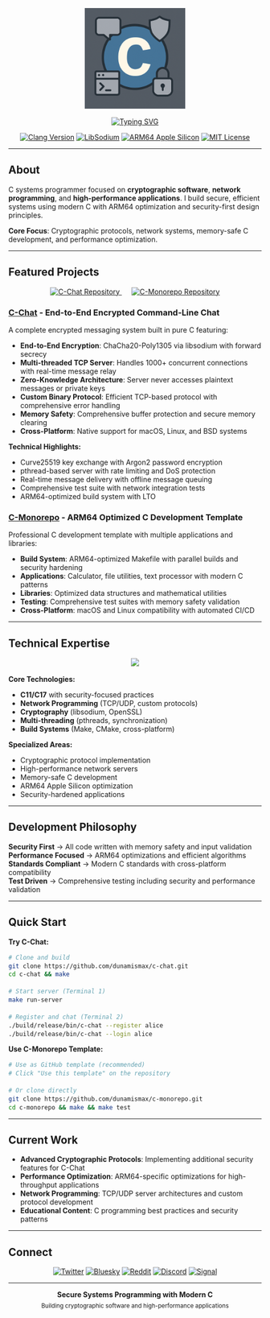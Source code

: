 <p align="center">
  <img src="https://github.com/dunamismax/c-chat/blob/main/c-chat.png" alt="C-Chat Logo" width="200" />
</p>

<p align="center">
  <a href="https://github.com/dunamismax">
    <img src="https://readme-typing-svg.demolab.com/?font=Fira+Code&size=24&pause=1000&color=3071A4&center=true&vCenter=true&width=800&lines=C+Systems+Programmer;End-to-End+Encrypted+Chat;ARM64+Optimized+Development;Security-First+C+Programming" alt="Typing SVG" />
  </a>
</p>

<p align="center">
  <a href="https://clang.llvm.org/"><img src="https://img.shields.io/badge/Clang-17+-blue.svg?logo=llvm" alt="Clang Version"></a>
  <a href="https://libsodium.gitbook.io/doc/"><img src="https://img.shields.io/badge/LibSodium-1.0.20+-green.svg" alt="LibSodium"></a>
  <a href="https://developer.apple.com/documentation/apple-silicon"><img src="https://img.shields.io/badge/ARM64-Apple_Silicon-black.svg?logo=apple" alt="ARM64 Apple Silicon"></a>
  <a href="https://opensource.org/licenses/MIT"><img src="https://img.shields.io/badge/License-MIT-green.svg" alt="MIT License"></a>
</p>

---

## About

C systems programmer focused on **cryptographic software**, **network programming**, and **high-performance applications**. I build secure, efficient systems using modern C with ARM64 optimization and security-first design principles.

**Core Focus**: Cryptographic protocols, network systems, memory-safe C development, and performance optimization.

---

## Featured Projects

<p align="center">
  <a href="https://github.com/dunamismax/c-chat">
    <img src="https://github-readme-stats.vercel.app/api/pin/?username=dunamismax&repo=c-chat&theme=default&show_owner=true" alt="C-Chat Repository" />
  </a>
  &nbsp;&nbsp;&nbsp;&nbsp;
  <a href="https://github.com/dunamismax/c-monorepo">
    <img src="https://github-readme-stats.vercel.app/api/pin/?username=dunamismax&repo=c-monorepo&theme=default&show_owner=true" alt="C-Monorepo Repository" />
  </a>
</p>

### **[C-Chat](https://github.com/dunamismax/c-chat)** - End-to-End Encrypted Command-Line Chat

A complete encrypted messaging system built in pure C featuring:

- **End-to-End Encryption**: ChaCha20-Poly1305 via libsodium with forward secrecy
- **Multi-threaded TCP Server**: Handles 1000+ concurrent connections with real-time message relay
- **Zero-Knowledge Architecture**: Server never accesses plaintext messages or private keys
- **Custom Binary Protocol**: Efficient TCP-based protocol with comprehensive error handling
- **Memory Safety**: Comprehensive buffer protection and secure memory clearing
- **Cross-Platform**: Native support for macOS, Linux, and BSD systems

**Technical Highlights:**

- Curve25519 key exchange with Argon2 password encryption
- pthread-based server with rate limiting and DoS protection
- Real-time message delivery with offline message queuing
- Comprehensive test suite with network integration tests
- ARM64-optimized build system with LTO

### **[C-Monorepo](https://github.com/dunamismax/c-monorepo)** - ARM64 Optimized C Development Template

Professional C development template with multiple applications and libraries:

- **Build System**: ARM64-optimized Makefile with parallel builds and security hardening
- **Applications**: Calculator, file utilities, text processor with modern C patterns
- **Libraries**: Optimized data structures and mathematical utilities
- **Testing**: Comprehensive test suites with memory safety validation
- **Cross-Platform**: macOS and Linux compatibility with automated CI/CD

---

## Technical Expertise

<p align="center">
  <a href="https://skillicons.dev">
    <img src="https://skillicons.dev/icons?i=c,cpp,linux,apple,git,github,vscode" />
  </a>
</p>

**Core Technologies:**

- **C11/C17** with security-focused practices
- **Network Programming** (TCP/UDP, custom protocols)
- **Cryptography** (libsodium, OpenSSL)
- **Multi-threading** (pthreads, synchronization)
- **Build Systems** (Make, CMake, cross-platform)

**Specialized Areas:**

- Cryptographic protocol implementation
- High-performance network servers
- Memory-safe C development
- ARM64 Apple Silicon optimization
- Security-hardened applications

---

## Development Philosophy

**Security First** → All code written with memory safety and input validation  
**Performance Focused** → ARM64 optimizations and efficient algorithms  
**Standards Compliant** → Modern C standards with cross-platform compatibility  
**Test Driven** → Comprehensive testing including security and performance validation

---

## Quick Start

**Try C-Chat:**

```bash
# Clone and build
git clone https://github.com/dunamismax/c-chat.git
cd c-chat && make

# Start server (Terminal 1)
make run-server

# Register and chat (Terminal 2)
./build/release/bin/c-chat --register alice
./build/release/bin/c-chat --login alice
```

**Use C-Monorepo Template:**

```bash
# Use as GitHub template (recommended)
# Click "Use this template" on the repository

# Or clone directly
git clone https://github.com/dunamismax/c-monorepo.git
cd c-monorepo && make && make test
```

---

## Current Work

- **Advanced Cryptographic Protocols**: Implementing additional security features for C-Chat
- **Performance Optimization**: ARM64-specific optimizations for high-throughput applications
- **Network Programming**: TCP/UDP server architectures and custom protocol development
- **Educational Content**: C programming best practices and security patterns

---

## Connect

<p align="center">
  <a href="https://twitter.com/dunamismax" target="_blank"><img src="https://img.shields.io/badge/Twitter-%231DA1F2.svg?&style=for-the-badge&logo=twitter&logoColor=white" alt="Twitter"></a>
  <a href="https://bsky.app/profile/dunamismax.bsky.social" target="_blank"><img src="https://img.shields.io/badge/Bluesky-blue?style=for-the-badge&logo=bluesky&logoColor=white" alt="Bluesky"></a>
  <a href="https://reddit.com/user/dunamismax" target="_blank"><img src="https://img.shields.io/badge/Reddit-%23FF4500.svg?&style=for-the-badge&logo=reddit&logoColor=white" alt="Reddit"></a>
  <a href="https://discord.com/users/dunamismax" target="_blank"><img src="https://img.shields.io/badge/Discord-dunamismax-7289DA.svg?style=for-the-badge&logo=discord&logoColor=white" alt="Discord"></a>
  <a href="https://signal.me/#p/+dunamismax.66" target="_blank"><img src="https://img.shields.io/badge/Signal-dunamismax.66-3A76F0.svg?style=for-the-badge&logo=signal&logoColor=white" alt="Signal"></a>
</p>

---

<p align="center">
  <strong>Secure Systems Programming with Modern C</strong><br>
  <sub>Building cryptographic software and high-performance applications</sub>
</p>
